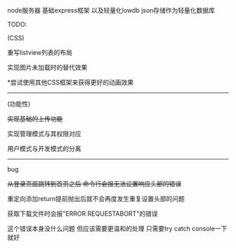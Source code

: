 node服务器 基础express框架 以及轻量化lowdb json存储作为轻量化数据库



TODO:

(CSS)

重写listview列表的布局

实现图片未加载时的替代效果



*尝试使用其他CSS框架来获得更好的动画效果

****

(功能性)

~~实现基础的上传功能~~

实现管理模式与其权限对应



用户模式与开发模式的分离

****

bug

~~从登录页面跳转到首页之后 命令行会报无法设置响应头部的错误~~

重定向添加return提前抛出后就不会再度发生重复设置头部的问题



获取下载文件时会报"ERROR REQUESTABORT"的错误 

这个错误本身没什么问题 但应该需要更温和的处理 只需要try catch console一下就好
